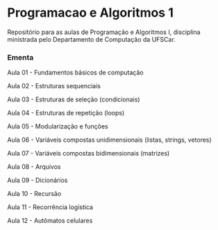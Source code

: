 # Programacao e Algoritmos 1

Repositório para as aulas de Programação e Algoritmos I, disciplina ministrada pelo Departamento de Computação da UFSCar.

### Ementa

Aula 01 - Fundamentos básicos de computação

Aula 02 - Estruturas sequenciais

Aula 03 - Estruturas de seleção (condicionais)

Aula 04 - Estruturas de repetição (loops)

Aula 05 - Modularização e funções

Aula 06 - Variáveis compostas unidimensionais (listas, strings, vetores)

Aula 07 - Variáveis compostas bidimensionais (matrizes)

Aula 08 - Arquivos

Aula 09 - Dicionários

Aula 10 - Recursão

Aula 11 - Recorrência logística

Aula 12 - Autômatos celulares


